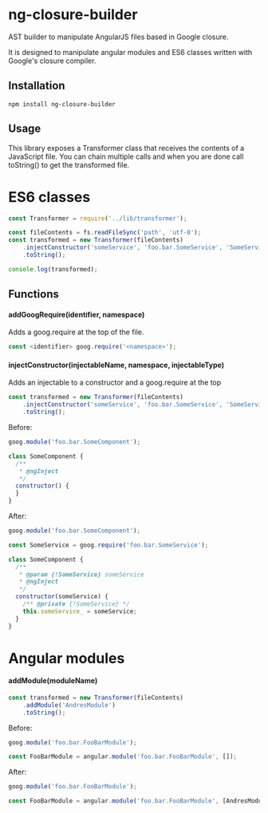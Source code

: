 # ng-closure-builder

AST builder to manipulate AngularJS files based in Google closure.

It is designed to manipulate angular modules and ES6 classes written with
Google's closure compiler.

## Installation

```shell
npm install ng-closure-builder
```

## Usage

This library exposes a Transformer class that receives the contents of a
JavaScript file. You can chain multiple calls and when you are done call
toString() to get the transformed file.

# ES6 classes

```js
const Transformer = require('../lib/transformer');

const fileContents = fs.readFileSync('path', 'utf-8');
const transformed = new Transformer(fileContents)
    .injectConstructor('someService', 'foo.bar.SomeService', 'SomeService')
    .toString();

console.log(transformed);
```

## Functions

#### addGoogRequire(identifier, namespace)

Adds a goog.require at the top of the file.

```js
const <identifier> goog.require('<namespace>');
```

#### injectConstructor(injectableName, namespace, injectableType)

Adds an injectable to a constructor and a goog.require at the top

```js
const transformed = new Transformer(fileContents)
    .injectConstructor('someService', 'foo.bar.SomeService', 'SomeService')
    .toString();
```

Before:

```js
goog.module('foo.bar.SomeComponent');

class SomeComponent {
  /**
   * @ngInject
   */
  constructor() {
  }
}
```

After:

```js
goog.module('foo.bar.SomeComponent');

const SomeService = goog.require('foo.bar.SomeService');

class SomeComponent {
  /**
   * @param {!SomeService} someService
   * @ngInject
   */
  constructor(someService) {
    /** @private {!SomeService} */
    this.someService_ = someService;
  }
}
```

# Angular modules

#### addModule(moduleName)

```js
const transformed = new Transformer(fileContents)
    .addModule('AndresModule')
    .toString();
```

Before:

```js
goog.module('foo.bar.FooBarModule');

const FooBarModule = angular.module('foo.bar.FooBarModule', []);
```

After:

```js
goog.module('foo.bar.FooBarModule');

const FooBarModule = angular.module('foo.bar.FooBarModule', [AndresModule.name]);
```
